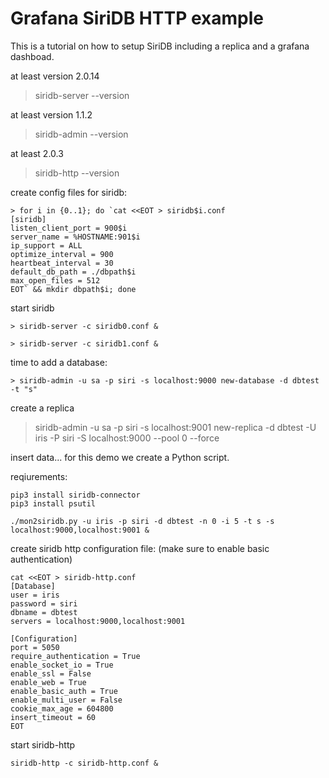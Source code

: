 # Grafana SiriDB HTTP example

This is a tutorial on how to setup SiriDB including a replica and a grafana dashboad.

at least version 2.0.14
> siridb-server --version

at least version 1.1.2
> siridb-admin --version

at least 2.0.3
> siridb-http --version

create config files for siridb:
```
> for i in {0..1}; do `cat <<EOT > siridb$i.conf
[siridb]
listen_client_port = 900$i
server_name = %HOSTNAME:901$i
ip_support = ALL
optimize_interval = 900
heartbeat_interval = 30
default_db_path = ./dbpath$i
max_open_files = 512
EOT` && mkdir dbpath$i; done
```

start siridb
```
> siridb-server -c siridb0.conf &
```

```
> siridb-server -c siridb1.conf &
```

time to add a database:

```
> siridb-admin -u sa -p siri -s localhost:9000 new-database -d dbtest -t "s"
```

create a replica
> siridb-admin -u sa -p siri -s localhost:9001 new-replica -d dbtest -U iris -P siri -S localhost:9000 --pool 0 --force

insert data...
for this demo we create a Python script.

reqiurements:
```
pip3 install siridb-connector
pip3 install psutil
```

```
./mon2siridb.py -u iris -p siri -d dbtest -n 0 -i 5 -t s -s localhost:9000,localhost:9001 &
```

create siridb http configuration file: (make sure to enable basic authentication)
```
cat <<EOT > siridb-http.conf
[Database]
user = iris
password = siri
dbname = dbtest
servers = localhost:9000,localhost:9001

[Configuration]
port = 5050
require_authentication = True
enable_socket_io = True
enable_ssl = False
enable_web = True
enable_basic_auth = True
enable_multi_user = False
cookie_max_age = 604800
insert_timeout = 60
EOT
```


start siridb-http
```
siridb-http -c siridb-http.conf &
```


